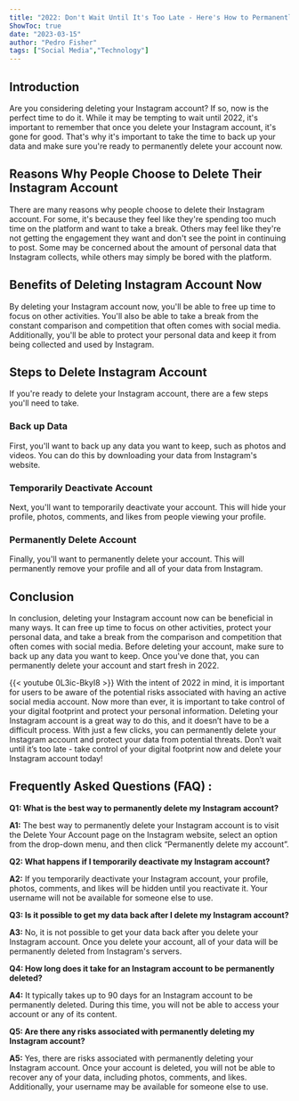 ```yaml
---
title: "2022: Don't Wait Until It's Too Late - Here's How to Permanently Delete Your Instagram Account Now!"
ShowToc: true 
date: "2023-03-15"
author: "Pedro Fisher" 
tags: ["Social Media","Technology"]
---
```

## Introduction

Are you considering deleting your Instagram account? If so, now is the perfect time to do it. While it may be tempting to wait until 2022, it's important to remember that once you delete your Instagram account, it's gone for good. That's why it's important to take the time to back up your data and make sure you're ready to permanently delete your account now. 

## Reasons Why People Choose to Delete Their Instagram Account

There are many reasons why people choose to delete their Instagram account. For some, it's because they feel like they're spending too much time on the platform and want to take a break. Others may feel like they're not getting the engagement they want and don't see the point in continuing to post. Some may be concerned about the amount of personal data that Instagram collects, while others may simply be bored with the platform. 

## Benefits of Deleting Instagram Account Now

By deleting your Instagram account now, you'll be able to free up time to focus on other activities. You'll also be able to take a break from the constant comparison and competition that often comes with social media. Additionally, you'll be able to protect your personal data and keep it from being collected and used by Instagram. 

## Steps to Delete Instagram Account

If you're ready to delete your Instagram account, there are a few steps you'll need to take. 

### Back up Data

First, you'll want to back up any data you want to keep, such as photos and videos. You can do this by downloading your data from Instagram's website. 

### Temporarily Deactivate Account

Next, you'll want to temporarily deactivate your account. This will hide your profile, photos, comments, and likes from people viewing your profile. 

### Permanently Delete Account

Finally, you'll want to permanently delete your account. This will permanently remove your profile and all of your data from Instagram. 

## Conclusion

In conclusion, deleting your Instagram account now can be beneficial in many ways. It can free up time to focus on other activities, protect your personal data, and take a break from the comparison and competition that often comes with social media. Before deleting your account, make sure to back up any data you want to keep. Once you've done that, you can permanently delete your account and start fresh in 2022.

{{< youtube 0L3ic-BkyI8 >}} 
With the intent of 2022 in mind, it is important for users to be aware of the potential risks associated with having an active social media account. Now more than ever, it is important to take control of your digital footprint and protect your personal information. Deleting your Instagram account is a great way to do this, and it doesn’t have to be a difficult process. With just a few clicks, you can permanently delete your Instagram account and protect your data from potential threats. Don’t wait until it’s too late - take control of your digital footprint now and delete your Instagram account today!

## Frequently Asked Questions (FAQ) :
**Q1: What is the best way to permanently delete my Instagram account?**

**A1:** The best way to permanently delete your Instagram account is to visit the Delete Your Account page on the Instagram website, select an option from the drop-down menu, and then click “Permanently delete my account”.

**Q2: What happens if I temporarily deactivate my Instagram account?**

**A2:** If you temporarily deactivate your Instagram account, your profile, photos, comments, and likes will be hidden until you reactivate it. Your username will not be available for someone else to use.

**Q3: Is it possible to get my data back after I delete my Instagram account?**

**A3:** No, it is not possible to get your data back after you delete your Instagram account. Once you delete your account, all of your data will be permanently deleted from Instagram's servers.

**Q4: How long does it take for an Instagram account to be permanently deleted?**

**A4:** It typically takes up to 90 days for an Instagram account to be permanently deleted. During this time, you will not be able to access your account or any of its content.

**Q5: Are there any risks associated with permanently deleting my Instagram account?**

**A5:** Yes, there are risks associated with permanently deleting your Instagram account. Once your account is deleted, you will not be able to recover any of your data, including photos, comments, and likes. Additionally, your username may be available for someone else to use.


